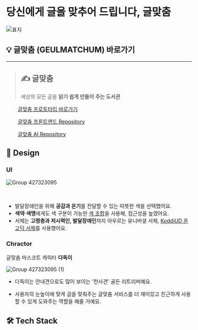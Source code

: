 # 당신에게 글을 맞추어 드립니다, **글맞춤**

![표지](https://github.com/user-attachments/assets/1d96c1cb-5545-46a7-bb59-8545de359d53)


## 💡 **글맞춤** (GEULMATCHUM) **바로가기**
---
> ##  ✍ **글맞춤**
> 
>세상의 모든 글을  **읽기 쉽게 만들어 주는 도서관**




&nbsp;&nbsp;&nbsp;&nbsp;&nbsp;&nbsp;&nbsp;&nbsp;[글맞춤 프로토타입 바로가기](https://easy-read-fe.vercel.app/ )

&nbsp;&nbsp;&nbsp;&nbsp;&nbsp;&nbsp;&nbsp;&nbsp;[글맞춤 프론트엔드 Repository](https://github.com/easy-lead/easy-lead-fe)

&nbsp;&nbsp;&nbsp;&nbsp;&nbsp;&nbsp;&nbsp;&nbsp;[글맞춤 AI Repository](https://github.com/easy-lead/easy-lead-ai)

## 🎨 **Design**

### UI 

![Group 427323095](https://github.com/user-attachments/assets/49dba9e2-84c5-42ee-b9c6-2349b7a6a0b3)

<br>

- 발달장애인을 위해 **공감과 온기**를 전달할 수 있는 따뜻한 색을 선택했어요. 
- **색약·색맹**에게도 색 구분이 가능한 [색 조합](https://www.komododigital.co.uk/insights/inclusive-design-colour-accessibility/)을 사용해, 접근성을 높였어요.
- 서체는 **고령층과 저시력인, 발달장애인**까지 아우르는 유니버셜 서체, [KoddiUD 온고딕 서체](https://www.koddi.or.kr/ud/sub1_2)를 사용했어요.

### Chractor 

글맞춤 마스코트 캐릭터
**다독이**

![Group 427323095 (1)](https://github.com/user-attachments/assets/2e527763-be4c-49b3-b34b-b063008a2c72)


- 다독이는 안내견으로도 많이 보이는 '천사견' 골든 리트리버예요. 

- 사용자의 눈높이에 맞게 글을 맞춰주는 글맞춤 서비스를
더 재미있고 친근하게 사용할 수 있게 도와주는 역할을 해줄 거예요.

## 🛠 **Tech Stack**

